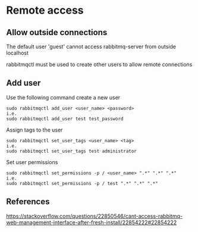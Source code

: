 # Remote access

## Allow outside connections
The default user 'guest' cannot access rabbitmq-server from outside localhost

rabbitmqctl must be used to create other users to allow remote connections

## Add user
Use the following command create a new user
```
sudo rabbitmqctl add_user <user_name> <password>
i.e.
sudo rabbitmqctl add_user test test_password
```

Assign tags to the user
```
sudo rabbitmqctl set_user_tags <user_name> <tag>
i.e.
sudo rabbitmqctl set_user_tags test administrator
```

Set user permissions
```
sudo rabbitmqctl set_permissions -p / <user_name> ".*" ".*" ".*"
i.e.
sudo rabbitmqctl set_permissions -p / test ".*" ".*" ".*"
```

## References
https://stackoverflow.com/questions/22850546/cant-access-rabbitmq-web-management-interface-after-fresh-install/22854222#22854222
